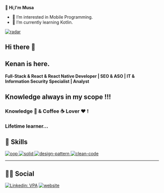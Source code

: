   **👋 Hi,I'm Musa**
- 👀 I’m interested in Mobile Programming.
- 🌱 I’m currently learning Kotlin.

<article class="markdown-body entry-content container-lg f5" itemprop="text">

[![radar](https://github.com/xkendx/xkendx/raw/main/radar.gif)](https://github.com/xkendx/xkendx/blob/main/radar.gif)

## [](#hi-there-)Hi there <g-emoji class="g-emoji" alias="wave" fallback-src="https://github.githubassets.com/images/icons/emoji/unicode/1f44b.png">👋</g-emoji>

## [](#-kenan-is-here-)Kenan is here.

#### [](#-full-stack--react--react-native-developer--seo--aso--it--information-security-specialist--analyst-)Full-Stack & React & React Native Developer | SEO & ASO | IT & Information Security Specialist | Analyst

## [](#knowledge-always-in-my-scope-)Knowledge always in my scope !!!

### [](#knowledge---coffee--lover--)Knowledge <g-emoji class="g-emoji" alias="brain" fallback-src="https://github.githubassets.com/images/icons/emoji/unicode/1f9e0.png">🧠</g-emoji> & Coffee <g-emoji class="g-emoji" alias="coffee" fallback-src="https://github.githubassets.com/images/icons/emoji/unicode/2615.png">☕</g-emoji> Lover <g-emoji class="g-emoji" alias="hearts" fallback-src="https://github.githubassets.com/images/icons/emoji/unicode/2665.png">♥</g-emoji> !

### [](#lifetime-learner)Lifetime learner...

## [](#-skills)<g-emoji class="g-emoji" alias="rocket" fallback-src="https://github.githubassets.com/images/icons/emoji/unicode/1f680.png">🚀</g-emoji> Skills

[![oop](https://camo.githubusercontent.com/8f31efecea2569aa57716d6c00e04c48627b8d1aa6a53d0702838b03661fdc23/68747470733a2f2f6d69726f2e6d656469756d2e636f6d2f6d61782f333834302f312a3668794165707932453557514d6f6d7a31444b452d512e706e67) ](#) [ ![solid](https://camo.githubusercontent.com/2ae6d4412eb6f60e0e6dd929f4c773c6c943ffdfff3a409fbdab34117c37e25b/68747470733a2f2f7777772e6d757261746f6e65722e6e65742f77702d636f6e74656e742f75706c6f6164732f323032302f30362f315f584f4d5450575470444c79706b7030373970395858672e706e67) ](#) [ ![design-pattern](https://camo.githubusercontent.com/513105da8a76b329f45d9296934ebe6f94112b2eab5b3f4b5ce6dc293f63f21f/68747470733a2f2f63646e2e79617a696c696d2e6e65742f66696c65732f75706c6f6164732f64656661756c742f64657369676e2d7061747465726e732d6e656469722d7461736172696d2d646573656e6c6572696e652d67656e656c2d6269722d62616b69732d62346532343361303937353061313865343065382e706e67) ](#) [![clean-code](https://camo.githubusercontent.com/9dfb77ae5e23382e8ba30ca9d89078aa5a5b22d6bc1eaf37c9892a3324314790/68747470733a2f2f6d69726f2e6d656469756d2e636f6d2f6d61782f313437322f312a65505a61325270626d6b47665254686a643544544c412e6a706567)](#) 

* * *

</article>

## [](#-social)<g-emoji class="g-emoji" alias="man" fallback-src="https://github.githubassets.com/images/icons/emoji/unicode/1f468.png">👨</g-emoji><g-emoji class="g-emoji" alias="woman" fallback-src="https://github.githubassets.com/images/icons/emoji/unicode/1f469.png">👩</g-emoji> Social 
[![Linkedin: VPA](https://camo.githubusercontent.com/a493f6833f99fb3c85788d6d9305e6b7a42b838e5ee5d138fd9a8214a7e77472/68747470733a2f2f696d672e736869656c64732e696f2f62616467652f6c696e6b6564696e2d2532333030373742352e7376673f267374796c653d666f722d7468652d6261646765266c6f676f3d6c696e6b6564696e266c6f676f436f6c6f723d7768697465)](https://www.linkedin.com/in/musaerbay/) 
[![website](https://camo.githubusercontent.com/b010174bf1db503c35a1e9ca24ca85ccf11ba79f0db19e3ce7bab1a86e8b9616/68747470733a2f2f696d672e736869656c64732e696f2f62616467652f676d61696c2d6631663266362e7376673f267374796c653d666f722d7468652d6261646765266c6f676f3d676d61696c266c6f676f436f6c6f723d726564)](mailto:musa4113@gmail.com)


<!---
- 📫 To reach me 
Musa4113/Musa4113 is a ✨ special ✨ repository because its `README.md` (this file) appears on your GitHub profile.
You can click the Preview link to take a look at your changes.
--->
